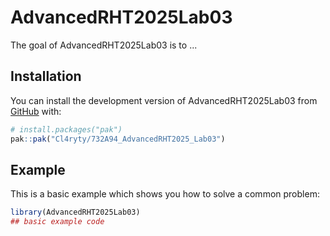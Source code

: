 
# AdvancedRHT2025Lab03

<!-- badges: start -->
<!-- badges: end -->

The goal of AdvancedRHT2025Lab03 is to ...

## Installation

You can install the development version of AdvancedRHT2025Lab03 from [GitHub](https://github.com/) with:

``` r
# install.packages("pak")
pak::pak("Cl4ryty/732A94_AdvancedRHT2025_Lab03")
```

## Example

This is a basic example which shows you how to solve a common problem:

``` r
library(AdvancedRHT2025Lab03)
## basic example code
```

